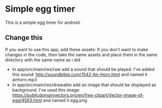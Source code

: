 # Simple egg timer

This is a simple egg timer for android.

## Change this
If you want to use this app, add these assets:
If you don't want to make changes in the code, then take the same assets and place them in the same directory with the same name as i did

- In app/src/main/res/raw add a sound that should be played. I've added this sound: http://soundbible.com/1542-Air-Horn.html and named it airhorn.mp3
- In app/src/main/res/drawable add an image that should be displayed as background. I've used this image: https://publicdomainvectors.org/en/free-clipart/Vector-image-of-egg/4563.html and named it egg.png

